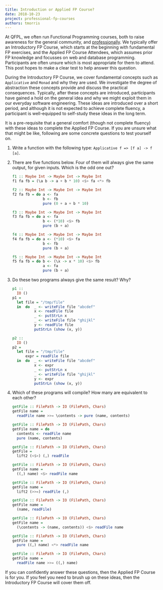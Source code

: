 ```yaml
---
title: Introduction or Applied FP Course?
date: 2018-10-23
project: professional-fp-courses
authors: tmorris
---
```


At QFPL, we often run Functional Programming courses, both to raise awareness for the general community, and [professionally](/projects/professional-fp-courses). We typically offer an Introductory FP Course, which starts at the beginning with fundamental FP exercises, and the Applied FP Course Attendees, which assumes prior FP knowledge and focusses on web and database programming. Participants are often unsure which is most appropriate for them to attend. This post hopes to make a clear test to help answer this question.

During the Introductory FP Course, we cover fundamental concepts such as `Applicative` and `Monad` and why they are used. We investigate the degree of abstraction these concepts provide and discuss the practical consequences. Typically, after these concepts are introduced, participants have gained a hold on the general idea and why we might exploit them in our everyday software engineering. These ideas are introduced over a short period, and although it is not expected to achieve complete fluency, a participant is well-equipped to self-study these ideas in the long term.

It is a pre-requisite that a general comfort (though not complete fluency) with these ideas to complete the Applied FP Course. If you are unsure what that might be like, following are some concrete questions to test yourself on.

1. Write a function with the following type: `Applicative f => [f a] -> f [a]`.

2. There are five functions below. Four of them will always give the same output, for given inputs. Which is the odd one out?

    ```haskell
    f1 :: Maybe Int -> Maybe Int -> Maybe Int
    f1 fa fb = (\a b -> a + b * 10) <$> fa <*> fb
    ```

    ```haskell
    f2 :: Maybe Int -> Maybe Int -> Maybe Int
    f2 fa fb = do a <- fa
                  b <- fb
                  pure (0 + a + b * 10)
    ```

    ```haskell
    f3 :: Maybe Int -> Maybe Int -> Maybe Int
    f3 fa fb = do a <- fa
                  b <- (*10) <$> fb
                  pure (b + a)
    ```

    ```haskell
    f4 :: Maybe Int -> Maybe Int -> Maybe Int
    f4 fa fb = do a <- (*10) <$> fa
                  b <- fb
                  pure (b + a)
    ```

    ```haskell
    f5 :: Maybe Int -> Maybe Int -> Maybe Int
    f5 fa fb = do b <- (\x -> x * 10) <$> fb
                  a <- fa
                  pure (b + a)
    ```

3. Do these two programs always give the same result? Why?
    
    ```haskell
    p1 ::
      IO ()
    p1 =
      let file = "/tmp/file"
      in  do  _ <- writeFile file "abcdef"
              x <- readFile file
              _ <- putStrLn x
              _ <- writeFile file "ghijkl"
              y <- readFile file
              putStrLn (show (x, y))
    ```

    ```haskell
    p2 ::
      IO ()
    p2 =
      let file = "/tmp/file"
          expr = readFile file
      in  do  _ <- writeFile file "abcdef"
              x <- expr
              _ <- putStrLn x
              _ <- writeFile file "ghijkl"
              y <- expr
              putStrLn (show (x, y))
    ```

4. Which of these programs will compile? How many are equivalent to each other?


    ```haskell
    getFile :: FilePath -> IO (FilePath, Chars)
    getFile name = 
      readFile name >>= \contents -> pure (name, contents)
    ```

    ```haskell
    getFile :: FilePath -> IO (FilePath, Chars)
    getFile name = do
      contents <- readFile name
      pure (name, contents)
    ```

    ```haskell
    getFile :: FilePath -> IO (FilePath, Chars)
    getFile = 
      lift2 (<$>) (,) readFile
    ```

    ```haskell
    getFile :: FilePath -> IO (FilePath, Chars)
    getFile name = 
      ((,) name) <$> readFile name
    ```

    ```haskell
    getFile :: FilePath -> IO (FilePath, Chars)
    getFile name = 
      lift2 (>>=) readFile (,)
    ```

    ```haskell
    getFile :: FilePath -> IO (FilePath, Chars)
    getFile name = 
      (name, readFile)
    ```

    ```haskell
    getFile :: FilePath -> IO (FilePath, Chars)
    getFile name = 
      (\contents -> (name, contents)) <$> readFile name
    ```

    ```haskell
    getFile :: FilePath -> IO (FilePath, Chars)
    getFile name = 
      pure ((,) name) <*> readFile name
    ```

    ```haskell
    getFile :: FilePath -> IO (FilePath, Chars)
    getFile name = 
      readFile name >>= ((,) name)
    ```

If you can confidently answer these questions, then the Applied FP Course is for you. If you feel you need to brush up on these ideas, then the Introductory FP Course will cover them off.
